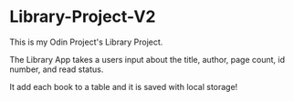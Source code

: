 # Library-Project-V2

This is my Odin Project's Library Project.

The Library App takes a users input about the title, author, page count, id number, and read status.

It add each book to a table and it is saved with local storage!


